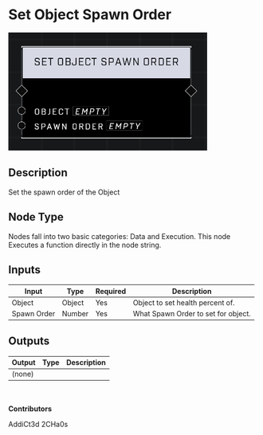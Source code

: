 # Set Object Spawn Order
![](../../../.gitbook/assets/set-object-spawn-order.png)
## Description
Set the spawn order of the Object

## Node Type
Nodes fall into two basic categories: Data and Execution. This node Executes a function directly in the node string.

## Inputs
| Input | Type | Required | Description |
|------------------|------------------|----------|--------------------------------------------------------------|
| Object | Object | Yes | Object to set health percent of. |
| Spawn Order | Number | Yes | What Spawn Order to set for object. |


## Outputs
| Output | Type | Description |
|------------------|------------------|--------------------------------------------------------------|
| (none) | | |

\
\
**Contributors**

AddiCt3d 2CHa0s